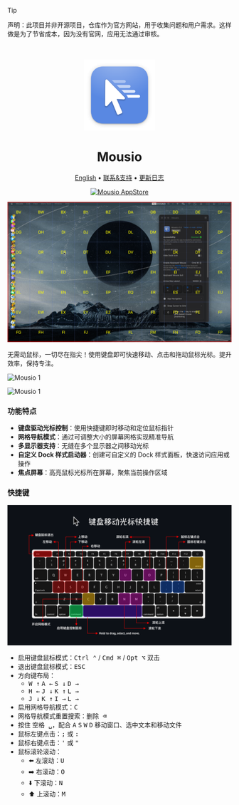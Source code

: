 <!--idoc:ignore:start-->
> [!TIP]
> 声明：此项目并非开源项目，仓库作为官方网站，用于收集问题和用户需求。这样做是为了节省成本，因为没有官网，应用无法通过审核。
<!--idoc:ignore:end-->

<div align="center">
  <br />
  <br />
  <img src="./assets/logo.png" width="160" height="160">
  <h1>
    Mousio
  </h1>
  <!--rehype:style=border: 0;-->
  <p>
    <a href="./README.md">English</a> • 
    <a target="_blank" href="https://github.com/jaywcjlove/mousio/issues/new?template=bug_report_cn.yml">联系&支持</a> • 
    <a href="./CHANGELOG.zh.md">更新日志</a>
  </p>
  <p>
    <a target="_blank" href="https://apps.apple.com/app/Mousio/6746747327" title="Mousio for macOS">
      <img alt="Mousio AppStore" src="https://jaywcjlove.github.io/sb/download/macos.svg" height="51">
    </a>
  </p>
</div>

![Mousio 1](./assets/screenshots-1.png)

无需动鼠标，一切尽在指尖！使用键盘即可快速移动、点击和拖动鼠标光标。提升效率，保持专注。

![Mousio 1](./assets/mousio3.gif)

![Mousio 1](./assets/mousio4.gif)

### 功能特点

- **键盘驱动光标控制**：使用快捷键即时移动和定位鼠标指针  
- **网格导航模式**：通过可调整大小的屏幕网格实现精准导航  
- **多显示器支持**：无缝在多个显示器之间移动光标  
- **自定义 Dock 样式启动器**：创建可自定义的 Dock 样式面板，快速访问应用或操作  
- **焦点屏幕**：高亮鼠标光标所在屏幕，聚焦当前操作区域

### 快捷键

![Mousio 3](./assets/screenshots-3.png)

- 启用键盘鼠标模式：<kbd>Ctrl ⌃</kbd> / <kbd>Cmd ⌘</kbd> / <kbd>Opt ⌥</kbd> 双击
- 退出键盘鼠标模式：<kbd>ESC</kbd>
- 方向键布局：
  - <kbd>W ↑</kbd> <kbd>A ←</kbd> <kbd>S ↓</kbd> <kbd>D →</kbd>
  - <kbd>H ←</kbd> <kbd>J ↓</kbd> <kbd>K ↑</kbd> <kbd>L →</kbd>
  - <kbd>J ↓</kbd> <kbd>K ↑</kbd> <kbd>I →</kbd> <kbd>L →</kbd>
- 启用网格导航模式：<kbd>C</kbd>
- 网格导航模式重置搜索：<kbd>删除 ⌫</kbd>
- 按住 <kbd>空格 ␣</kbd>，配合 <kbd>A</kbd> <kbd>S</kbd> <kbd>W</kbd> <kbd>D</kbd> 移动窗口、选中文本和移动文件
- 鼠标左键点击：<kbd>;</kbd> 或 <kbd>:</kbd>
- 鼠标右键点击：<kbd>'</kbd> 或 <kbd>"</kbd>
- 鼠标滚轮滚动：
  - ⬅️ 左滚动：<kbd>U</kbd>
  - ➡️ 右滚动：<kbd>O</kbd>
  - ⬇️ 下滚动：<kbd>N</kbd>
  - ⬆️ 上滚动：<kbd>M</kbd>